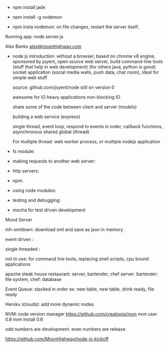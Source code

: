  - npm install jade
 
 - npm install -g nodemon
 
 - npm insta
 nodemon: on file changes, restart the server itself.
 
 
 Running app: node server.js
 
 
 Alex Banks
 alex@moonhighway.com
 
 
 - node js introduction: without a browser, based on chrome v8 engine, sponsored by joyent, open source
     web server, build command-line tools (stuff that help in web development) (for others java, python is good)
     socket application (social media walls, push data, chat room), ideal for simple web stuff
     
     source: github.com/joyent/node
     still on version 0
     
     awesome for IO heavy applications
     non-blocking IO
     
     share some of the code between client and server (models)
     
     building a web service (express)
     
     single thread, event loop, respond to events in order, callback functions, asynchronous 
     shared global (thread)
     
     For multiple thread: web worker process, or multiple nodejs application
 
 - fs module:
 
 - making requests to another web server:
 
 - http servers:
 
 - npm:
 
 - using node modules:
 
 - testing and debugging:
 
 - mocha for test driven development
 
 Mood Server
 
 mh-xmldown: download xml and save as json in memory
 
 event driven :
 
 single threaded :
 
 
 
 not to use: for command line tools, replacing shell scripts, cpu bound applications
 
 apache steak house restaurant: server, bartender, chef
 server: 
 bartender: file system,
 chef: database
 
 Event Queue: stacked in order
 ex: new table, new table, drink ready, file ready
 
 
 Heroku (clouds): add more dynamic nodes
 
 NVM: node version manager
 https://github.com/creationix/nvm
 nvm user 0.8
 nvm install 0.6
 
 odd numbers are development.
 even numbers are release.
 
 
 
 https://github.com/MoonHighway/node-js-kickoff